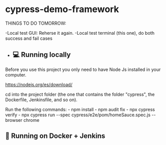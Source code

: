 # cypress-demo-framework

 THINGS TO DO TOMORROW:

 -Local test GUI: Reherse it again.
 -Local test terminal (this one), do both success and fail cases

 






- ## 💻 Running locally

Before you use this project you only need to have Node Js installed in your computer.

https://nodejs.org/es/download/

cd into the project folder (the one that contains the folder "cypress", the Dockerfile, Jenkinsfile, and so on).

Run the following commands:
    - npm install
    - npm audit fix
    - npx cypress verify
    - npx cypress run --spec cypress/e2e/pom/homeSauce.spec.js --browser chrome

## 🚀 Running on Docker + Jenkins



